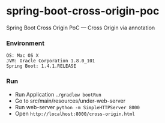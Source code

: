 # spring-boot-cross-origin-poc

Spring Boot Cross Origin PoC — Cross Origin via annotation 

### Environment
	OS: Mac OS X
	JVM: Oracle Corporation 1.8.0_101
	Spring Boot: 1.4.1.RELEASE
	
### Run
* Run Application `./gradlew bootRun`
* Go to src/main/resources/under-web-server 
* Run web-server `python -m SimpleHTTPServer 8000`
* Open `http://localhost:8000/cross-origin.html`

